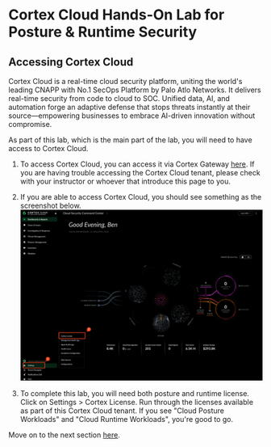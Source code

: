 # Cortex Cloud Hands-On Lab for Posture & Runtime Security
## Accessing Cortex Cloud
Cortex Cloud is a real-time cloud security platform, uniting the world's leading CNAPP with No.1 SecOps Platform by Palo Atlo Networks. It delivers real-time security from code to cloud to SOC. Unified data, AI, and automation forge an adaptive defense that stops threats  instantly at their source—empowering businesses to embrace AI-driven innovation without compromise.

As part of this lab, which is the main part of the lab, you will need to have access to Cortex Cloud. 

1. To access Cortex Cloud, you can access it via Cortex Gateway [here](https://cortex-gateway.paloaltonetworks.com/signin/). If you are having trouble accessing the Cortex Cloud tenant, please check with your instructor or whoever that introduce this page to you.

2. If you are able to access Cortex Cloud, you should see something as the screenshot below.
![](/resources/cc-01.png)

3. To complete this lab, you will need both posture and runtime license. Click on Settings > Cortex License. Run through the licenses available as part of this Cortex Cloud tenant. If you see "Cloud Posture Workloads" and "Cloud Runtime Workloads", you're good to go.

Move on to the next section [here](/04-OnboardAWStoCortexCloud.md).